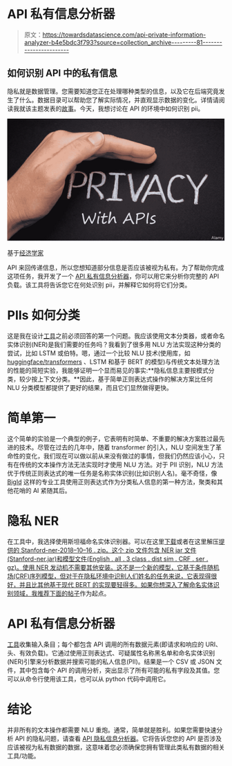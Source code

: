 # API 私有信息分析器

> 原文：<https://towardsdatascience.com/api-private-information-analyzer-b4e5bdc3f793?source=collection_archive---------81----------------------->

## 如何识别 API 中的私有信息

隐私就是数据管理。您需要知道您正在处理哪种类型的信息，以及它在后端究竟发生了什么。数据目录可以帮助您了解实际情况，并直观显示数据的变化。详情请阅读我就该主题发表的[故事](https://medium.com/@manu.cohenyashar/data-catalogs-as-enablers-for-software-certification-based-on-data-intelligence-1ecfcab5d393)。今天，我想讨论在 API 的环境中如何识别 pii。

![](img/e36f2a6581e23d69201ff0e6ae1414ae.png)

基于[经济学家](https://www.economist.com/open-future/2018/08/16/toward-defining-privacy-expectations-in-an-age-of-oversharing)

API 来回传递信息，所以您想知道部分信息是否应该被视为私有。为了帮助你完成这项任务，我开发了一个 [API 私有信息分析器](https://github.com/manucohenyashar/APIPrivateInformationAnalyzer)，你可以用它来分析你完整的 API 负载。该工具将告诉您它在何处识别 pii，并解释它如何将它们分类。

# PIIs 如何分类

这是我在设计[工具](https://github.com/manucohenyashar/APIPrivateInformationAnalyzer)之前必须回答的第一个问题。我应该使用文本分类器，或者命名实体识别(NER)是我们需要的任务吗？我看到了很多用 NLU 方法实现这种分类的尝试，比如 LSTM 或伯特。嗯，通过一个比较 NLU 技术(使用库，如 [huggingface/transformers](https://github.com/huggingface/transformers) 、LSTM 和基于 BERT 的模型)与传统文本处理方法的性能的简短实验，我能够证明一个显而易见的事实:**隐私信息主要按模式分类，较少按上下文分类。**因此，基于简单正则表达式操作的解决方案比任何 NLU 分类模型都提供了更好的结果，而且它们显然做得更快。

# 简单第一

这个简单的实验是一个典型的例子，它表明有时简单、不重要的解决方案胜过最先进的技术。尽管在过去的几年中，随着 transformer 的引入，NLU 空间发生了革命性的变化，我们现在可以做以前从来没有做过的事情，但我们仍然应该小心，只有在传统的文本操作方法无法实现时才使用 NLU 方法。对于 PII 识别，NLU 方法优于传统正则表达式的唯一任务是名称实体识别(比如识别人名)。毫不奇怪，像 [BigId](https://bigid.com/) 这样的专业工具使用正则表达式作为分类私人信息的第一种方法，聚类和其他花哨的 AI 紧随其后。

# 隐私 NER

在工具中，我选择使用斯坦福命名实体识别器。可以在这里[下载](http://nlp.stanford.edu/software/CRF-NER.shtml)或者在这里解压[提供的 Stanford-ner-2018–10–16 . zip。这个 zip 文件包含 NER jar 文件(Stanford-ner.jar)和模型文件(English . all . 3 class . dist sim . CRF . ser . gz)。使用 NER 发动机不需要其他安装。这不是一个新的模型，它基于条件随机场(CRF)序列模型，但对于在隐私环境中识别人们姓名的任务来说，它表现得很好，并且比其他基于现代 BERT 的实现要轻得多。如果你想深入了解命名实体识别领域，我推荐下面的](https://nlp.stanford.edu/software/CRF-NER.html#Download)[帖子](/named-entity-recognition-ner-with-bert-in-spark-nlp-874df20d1d77)作为起点。

# API 私有信息分析器

[工具](https://github.com/manucohenyashar/APIPrivateInformationAnalyzer)收集输入条目；每个都包含 API 调用的所有数据元素(即请求和响应的 URI、头、有效负载)。它通过使用正则表达式、可疑属性名称黑名单和命名实体识别(NER)引擎来分析数据并搜索可能的私人信息(PII)。结果是一个 CSV 或 JSON 文件，其中包含每个 API 的调用分析，突出显示了所有可能的私有字段及其值。您可以从命令行使用该工具，也可以从 python 代码中调用它。

# 结论

并非所有的文本操作都需要 NLU 重炮。通常，简单就是胜利。如果您需要快速分析 API 的隐私问题，请查看 [API 隐私信息分析器](https://github.com/manucohenyashar/APIPrivateInformationAnalyzer)。它将告诉您您的 API 是否涉及应该被视为私有数据的数据，这意味着您必须确保您拥有管理此类私有数据的相关工具/功能。